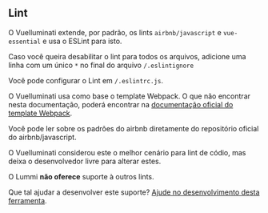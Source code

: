 ## Lint

O Vuelluminati extende, por padrão, os lints `airbnb/javascript` e `vue-essential` e usa o ESLint para isto.

Caso você queira desabilitar o lint para todos os arquivos, adicione uma linha com um único `*` no final do arquivo `/.eslintignore`

Você pode configurar o Lint em `/.eslintrc.js`.

O Vuelluminati usa como base o template Webpack. O que não encontrar nesta documentação, poderá encontrar na [documentação oficial do template Webpack](https://vuejs-templates.github.io/webpack/).


Você pode ler sobre os padrões do airbnb diretamente do repositório oficial do airbnb/javascript.

O Vuelluminati considerou este o melhor cenário para lint de códio, mas deixa o desenvolvedor livre para alterar estes.

O Lummi **não oferece** suporte à outros lints.

Que tal ajudar a desenvolver este suporte? [Ajude no desenvolvimento desta ferramenta](https://github.com/danielbonifacio/vuelluminati).
